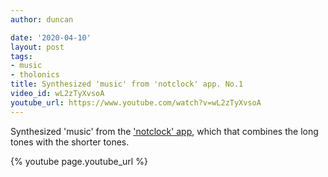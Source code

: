 ```yaml
---
author: duncan

date: '2020-04-10'
layout: post
tags:
- music
- tholonics
title: Synthesized 'music' from 'notclock' app. No.1
video_id: wL2zTyXvsoA
youtube_url: https://www.youtube.com/watch?v=wL2zTyXvsoA
---
```


Synthesized 'music' from the ['notclock' app](/gallery/notclock.html), which that combines the long tones with the shorter tones.

<!--more-->

{% youtube page.youtube_url %}